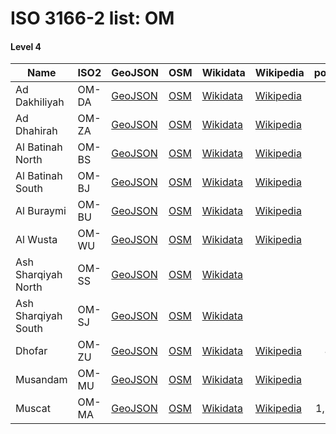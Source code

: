 # ISO 3166-2 list: OM


#### Level 4
Name | ISO2 | GeoJSON | OSM | Wikidata | Wikipedia | population 
--- | --- | --- | --- | --- | --- | --: 
Ad Dakhiliyah | OM-DA | [GeoJSON](../../geojson/high/iso2/OM/OM-DA.geojson) | [OSM](https://www.openstreetmap.org/relation/3781241) | [Wikidata](https://www.wikidata.org/wiki/Q792550) | [Wikipedia](http://en.wikipedia.org/wiki/ar%3A%D8%A7%D9%84%D8%AF%D8%A7%D8%AE%D9%84%D9%8A%D8%A9%20%28%D9%85%D8%AD%D8%A7%D9%81%D8%B8%D8%A9%29) | 
Ad Dhahirah | OM-ZA | [GeoJSON](../../geojson/high/iso2/OM/OM-ZA.geojson) | [OSM](https://www.openstreetmap.org/relation/3781242) | [Wikidata](https://www.wikidata.org/wiki/Q1468596) | [Wikipedia](http://en.wikipedia.org/wiki/ar%3A%D8%A7%D9%84%D8%B8%D8%A7%D9%87%D8%B1%D8%A9%20%28%D9%85%D8%AD%D8%A7%D9%81%D8%B8%D8%A9%29) | 
Al Batinah North | OM-BS | [GeoJSON](../../geojson/high/iso2/OM/OM-BS.geojson) | [OSM](https://www.openstreetmap.org/relation/3781240) | [Wikidata](https://www.wikidata.org/wiki/Q4703564) | [Wikipedia](http://en.wikipedia.org/wiki/ar%3A%D8%B4%D9%85%D8%A7%D9%84%20%D8%A7%D9%84%D8%A8%D8%A7%D8%B7%D9%86%D8%A9%20%28%D9%85%D8%AD%D8%A7%D9%81%D8%B8%D8%A9%29) | 
Al Batinah South | OM-BJ | [GeoJSON](../../geojson/high/iso2/OM/OM-BJ.geojson) | [OSM](https://www.openstreetmap.org/relation/3994012) | [Wikidata](https://www.wikidata.org/wiki/Q4703565) | [Wikipedia](http://en.wikipedia.org/wiki/ar%3A%D9%85%D8%AD%D8%A7%D9%81%D8%B8%D8%A9%20%D8%AC%D9%86%D9%88%D8%A8%20%D8%A7%D9%84%D8%A8%D8%A7%D8%B7%D9%86%D8%A9) | 
Al Buraymi | OM-BU | [GeoJSON](../../geojson/high/iso2/OM/OM-BU.geojson) | [OSM](https://www.openstreetmap.org/relation/3781313) | [Wikidata](https://www.wikidata.org/wiki/Q852039) | [Wikipedia](http://en.wikipedia.org/wiki/ar%3A%D8%A7%D9%84%D8%A8%D8%B1%D9%8A%D9%85%D9%8A%20%28%D9%85%D8%AD%D8%A7%D9%81%D8%B8%D8%A9%29) | 
Al Wusta | OM-WU | [GeoJSON](../../geojson/high/iso2/OM/OM-WU.geojson) | [OSM](https://www.openstreetmap.org/relation/3781238) | [Wikidata](https://www.wikidata.org/wiki/Q958518) | [Wikipedia](http://en.wikipedia.org/wiki/ar%3A%D9%85%D8%AD%D8%A7%D9%81%D8%B8%D8%A9%20%D8%A7%D9%84%D9%88%D8%B3%D8%B7%D9%89%20%28%D8%B9%D9%85%D8%A7%D9%86%29) | 
Ash Sharqiyah North | OM-SS | [GeoJSON](../../geojson/high/iso2/OM/OM-SS.geojson) | [OSM](https://www.openstreetmap.org/relation/10169425) | [Wikidata](https://www.wikidata.org/wiki/Q4501876) |  | 
Ash Sharqiyah South | OM-SJ | [GeoJSON](../../geojson/high/iso2/OM/OM-SJ.geojson) | [OSM](https://www.openstreetmap.org/relation/10169426) | [Wikidata](https://www.wikidata.org/wiki/Q4501894) |  | 
Dhofar | OM-ZU | [GeoJSON](../../geojson/high/iso2/OM/OM-ZU.geojson) | [OSM](https://www.openstreetmap.org/relation/3781314) | [Wikidata](https://www.wikidata.org/wiki/Q1207752) | [Wikipedia](http://en.wikipedia.org/wiki/ar%3A%D8%B8%D9%81%D8%A7%D8%B1%20%28%D9%85%D8%AD%D8%A7%D9%81%D8%B8%D8%A9%29) | 458,734
Musandam | OM-MU | [GeoJSON](../../geojson/high/iso2/OM/OM-MU.geojson) | [OSM](https://www.openstreetmap.org/relation/3781315) | [Wikidata](https://www.wikidata.org/wiki/Q372144) | [Wikipedia](http://en.wikipedia.org/wiki/ar%3A%D9%85%D8%B3%D9%86%D8%AF%D9%85%20%28%D9%85%D8%AD%D8%A7%D9%81%D8%B8%D8%A9%29) | 31,425
Muscat | OM-MA | [GeoJSON](../../geojson/high/iso2/OM/OM-MA.geojson) | [OSM](https://www.openstreetmap.org/relation/3781239) | [Wikidata](https://www.wikidata.org/wiki/Q544762) | [Wikipedia](http://en.wikipedia.org/wiki/ar%3A%D9%85%D8%B3%D9%82%D8%B7%20%28%D9%85%D8%AD%D8%A7%D9%81%D8%B8%D8%A9%29) | 1,288,330
